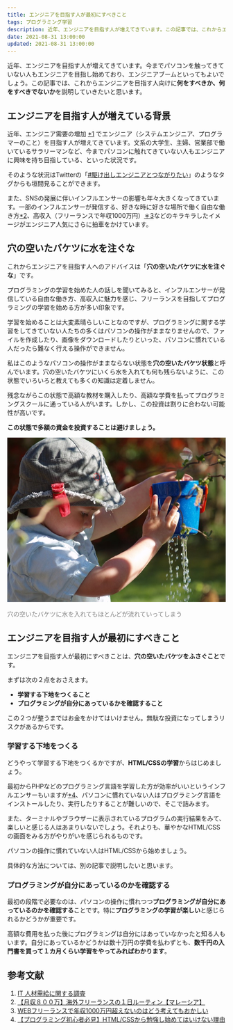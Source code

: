 ```yaml
---
title: エンジニアを目指す人が最初にすべきこと
tags: プログラミング学習
description: 近年、エンジニアを目指す人が増えてきています。この記事では、これからエンジニアを目指す人向けに何をすべきか、何をすべきでないかを説明していきたいと思います。
date: 2021-08-31 13:00:00
updated: 2021-08-31 13:00:00
---
```


近年、エンジニアを目指す人が増えてきています。今までパソコンを触ってきていない人もエンジニアを目指し始めており、エンジニアブームといってもよいでしょう。この記事では、これからエンジニアを目指す人向けに**何をすべきか、何をすべきでないか**を説明していきたいと思います。

## エンジニアを目指す人が増えている背景

近年、エンジニア需要の増加 <a href="#ref1">*1</a> でエンジニア（システムエンジニア、プログラマーのこと）を目指す人が増えてきています。文系の大学生、主婦、営業部で働いているサラリーマンなど、今までパソコンに触れてきていない人もエンジニアに興味を持ち目指している、といった状況です。

そのような状況はTwitterの「<a href="https://twitter.com/search?q=%23%E9%A7%86%E3%81%91%E5%87%BA%E3%81%97%E3%82%A8%E3%83%B3%E3%82%B8%E3%83%8B%E3%82%A2%E3%81%A8%E3%81%A4%E3%81%AA%E3%81%8C%E3%82%8A%E3%81%9F%E3%81%84&src=typed_query" target="_blank">#駆け出しエンジニアとつながりたい</a>」のようなタグからも垣間見ることができます。

また、SNSの発展に伴いインフルエンサーの影響も年々大きくなってきています。一部のインフルエンサーが発信する、好きな時に好きな場所で働く自由な働き方<a href="#ref2">*2</a>、高収入（フリーランスで年収1000万円）<a href="#ref3">＊3</a>などのキラキラしたイメージがエンジニア人気にさらに拍車をかけています。

## 穴の空いたバケツに水を注ぐな

これからエンジニアを目指す人へのアドバイスは「**穴の空いたバケツに水を注ぐな**」です。

プログラミングの学習を始めた人の話しを聞いてみると、インフルエンサーが発信している自由な働き方、高収入に魅力を感じ、フリーランスを目指してプログラミングの学習を始める方が多い印象です。

学習を始めることは大変素晴らしいことなのですが、プログラミングに関する学習をしてきていない人たちの多くはパソコンの操作がままなりませんので、ファイルを作成したり、画像をダウンロードしたりといった、パソコンに慣れている人だったら難なく行える操作ができません。

私はこのようなパソコンの操作がままならない状態を**穴の空いたバケツ状態**と呼んでいます。穴の空いたバケツにいくら水を入れても何も残らないように、この状態でいろいろと教えても多くの知識は定着しません。

残念ながらこの状態で高額な教材を購入したり、高額な学費を払ってプログラミングスクールに通っている人がいます。しかし、この投資は割りに合わない可能性が高いです。

**この状態で多額の資金を投資することは避けましょう。**

<img src="/images/child-392971_640.jpg" alt="穴の空いたバケツ">
<p style="color: gray;">穴の空いたバケツに水を入れてもほとんどが流れていってしまう</p>

## エンジニアを目指す人が最初にすべきこと
エンジニアを目指す人が最初にすべきことは、**穴の空いたバケツをふさぐこと**です。

まずは次の２点をおさえます。

- **学習する下地をつくること**
- **プログラミングが自分にあっているかを確認すること**

この２つが整うまではお金をかけてはいけません。無駄な投資になってしまうリスクがあるからです。

### 学習する下地をつくる
どうやって学習する下地をつくるかですが、**HTML/CSSの学習**からはじめましょう。

最初からPHPなどのプログラミング言語を学習した方が効率がいいというインフルエンサーもいますが<a href="#ref4">*4</a>、パソコンに慣れていない人はプログラミング言語をインストールしたり、実行したりすることが難しいので、そこで詰みます。

また、ターミナルやブラウザーに表示されているプログラムの実行結果をみて、楽しいと感じる人はあまりいないでしょう。それよりも、華やかなHTML/CSSの画面をみる方がやりがいを感じられるものです。

パソコンの操作に慣れていない人はHTML/CSSから始めましょう。

具体的な方法については、別の記事で説明したいと思います。

### プログラミングが自分にあっているのかを確認する
最初の段階で必要なのは、パソコンの操作に慣れつつ**プログラミングが自分にあっているのかを確認する**ことです。特に**プログラミングの学習が楽しい**と感じられるかどうかが重要です。

高額な費用を払った後にプログラミングは自分にはあっていなかったと知る人もいます。自分にあっているかどうかは数十万円の学費を払わずとも、**数千円の入門書を買って１カ月くらい学習をやってみればわかります**。

## 参考文献
<ol>
<li id="ref1">
    <a href="https://www.meti.go.jp/policy/it_policy/jinzai/houkokusyo.pdf" target="_blank">IT 人材需給に関する調査</a>
</li>
<li id="ref2">
    <a href="https://www.youtube.com/watch?v=qt25fhF7fLo" target="_blank">【月収８００万】海外フリーランスの１日ルーティン【マレーシア】</a>
</li>
<li id="ref3">
    <a href="https://www.youtube.com/watch?v=LoXe8iFAsVs" target="_blank">WEBフリーランスで年収1000万円超えないのはどう考えてもおかしい</a>
</li>
<li id="ref4">
    <a href="https://www.youtube.com/watch?v=zfe-RkpShAg" target="_blank">【プログラミング初心者必見】HTML/CSSから勉強し始めてはいけない理由</a>
</li>
</ol>